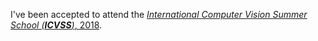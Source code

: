 I've been accepted to attend the <a href="http://iplab.dmi.unict.it/icvss2018/"><em>International Computer Vision Summer School (<b>ICVSS</b>)</em>, 2018</a>.
